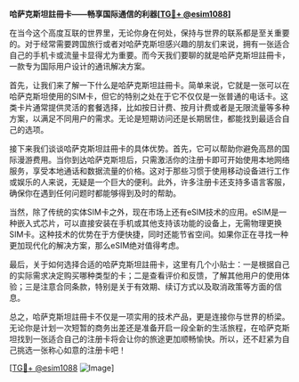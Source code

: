 **哈萨克斯坦註冊卡——畅享国际通信的利器[[TG💪+ @esim1088](https://t.me/s/esim1088)]**

在当今这个高度互联的世界里，无论你身在何处，保持与世界的联系都是至关重要的。对于经常需要跨国旅行或者对哈萨克斯坦感兴趣的朋友们来说，拥有一张适合自己的手机卡或流量卡显得尤为重要。而今天我们要聊的就是哈萨克斯坦註冊卡，一款专为国际用户设计的通讯解决方案。

首先，让我们来了解一下什么是哈萨克斯坦註冊卡。简单来说，它就是一张可以在哈萨克斯坦使用的SIM卡，但它的特别之处在于它不仅仅是一张普通的电话卡。这类卡片通常提供灵活的套餐选择，比如按日计费、按月计费或者是无限流量等多种方案，以满足不同用户的需求。无论是短期访问还是长期居住，都能找到最适合自己的选项。

接下来我们谈谈哈萨克斯坦註冊卡的具体优势。首先，它可以帮助你避免高昂的国际漫游费用。当你到达哈萨克斯坦后，只需激活你的注册卡即可开始使用本地网络服务，享受本地通话和数据流量的价格。这对于那些习惯于使用移动设备进行工作或娱乐的人来说，无疑是一个巨大的便利。此外，许多注册卡还支持多语言客服，确保你在遇到任何问题时都能够得到及时的帮助。

当然，除了传统的实体SIM卡之外，现在市场上还有eSIM技术的应用。eSIM是一种嵌入式芯片，可以直接安装在手机或其他支持该功能的设备上，无需物理更换SIM卡。这种技术的优势在于方便快捷，同时还能节省空间。如果你正在寻找一种更加现代化的解决方案，那么eSIM绝对值得考虑。

最后，关于如何选择合适的哈萨克斯坦註冊卡，这里有几个小贴士：一是根据自己的实际需求决定购买哪种类型的卡；二是查看评价和反馈，了解其他用户的使用体验；三是注意合同条款，特别是关于有效期、续订方式以及取消政策等方面的信息。

总之，哈萨克斯坦註冊卡不仅是一项实用的技术产品，更是连接你与世界的桥梁。无论你是计划一次短暂的商务出差还是准备开启一段全新的生活旅程，在哈萨克斯坦找到一张适合自己的注册卡将会让你的旅途更加顺畅愉快。所以，还不赶紧为自己挑选一张称心如意的注册卡吧！

[[TG💪+ @esim1088](https://t.me/s/esim1088) ![Image](https://i.postimg.cc/4NQfJmqS/Snipaste-2025-05-13-00-14-12.png)]